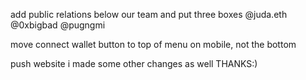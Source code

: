 add public relations below our team
and put three boxes
@juda.eth
@0xbigbad
@pugngmi

move connect wallet button to top of menu on mobile, not the bottom

push website i made some other changes as well
THANKS:)
